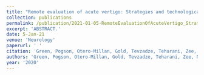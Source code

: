 ```yaml
---
title: "Remote evaluation of acute vertigo: Strategies and technological considerations"
collection: publications
permalink: /publication/2021-01-05-RemoteEvaluationOfAcuteVertigo_StrategiesAndTechnologicalConsid
excerpt: 'ABSTRACT.'
date: 5-Jan-21
venue: 'Neurology'
paperurl: ' '
citation: 'Green, Pogson, Otero-Millan, Gold, Tevzadze, Teharani, Zee, Newman-Toker & Kheradmand(2020) "Remote evaluation of acute vertigo: Strategies and technological considerations" Neurology Jan 2021, 96 (1) 34-38'
authors: 'Green, Pogson, Otero-Millan, Gold, Tevzadze, Teharani, Zee, Newman-Toker & Kheradmand'
year: '2020'
---
```


